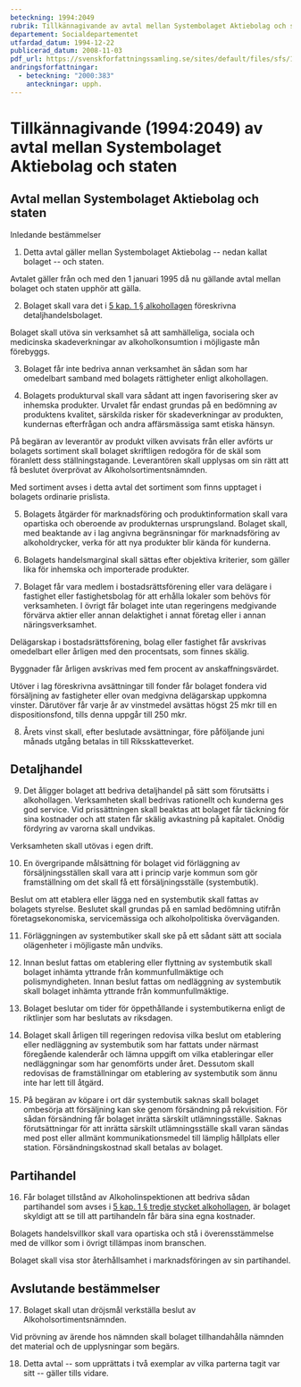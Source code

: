 ```yaml
---
beteckning: 1994:2049
rubrik: Tillkännagivande av avtal mellan Systembolaget Aktiebolag och staten
departement: Socialdepartementet
utfardad_datum: 1994-12-22
publicerad_datum: 2008-11-03
pdf_url: https://svenskforfattningssamling.se/sites/default/files/sfs/1994-12/SFS1994-2049.pdf
andringsforfattningar:
  - beteckning: "2000:383"
    anteckningar: upph.
---
```


# Tillkännagivande (1994:2049) av avtal mellan Systembolaget Aktiebolag och staten

## Avtal mellan Systembolaget Aktiebolag och staten

Inledande bestämmelser

1. Detta avtal gäller mellan Systembolaget Aktiebolag -- nedan kallat bolaget -- och staten.

Avtalet gäller från och med den 1 januari 1995 då nu gällande avtal mellan bolaget och staten upphör att gälla.

2. Bolaget skall vara det i [5 kap. 1 § alkohollagen](https://selex.se/eli/sfs/2010/1622#kap5.1) föreskrivna detaljhandelsbolaget.

Bolaget skall utöva sin verksamhet så att samhälleliga, sociala och medicinska skadeverkningar av alkoholkonsumtion i möjligaste mån förebyggs.

3. Bolaget får inte bedriva annan verksamhet än sådan som har omedelbart samband med bolagets rättigheter enligt alkohollagen.

4. Bolagets produkturval skall vara sådant att ingen favorisering sker av inhemska produkter. Urvalet får endast grundas på en bedömning av produktens kvalitet, särskilda risker för skadeverkningar av produkten, kundernas efterfrågan och andra affärsmässiga samt etiska hänsyn.

På begäran av leverantör av produkt vilken avvisats från eller avförts ur bolagets sortiment skall bolaget skriftligen redogöra för de skäl som föranlett dess ställningstagande. Leverantören skall upplysas om sin rätt att få beslutet överprövat av Alkoholsortimentsnämnden.

Med sortiment avses i detta avtal det sortiment som finns upptaget i bolagets ordinarie prislista.

5. Bolagets åtgärder för marknadsföring och produktinformation skall vara opartiska och oberoende av produkternas ursprungsland. Bolaget skall, med beaktande av i lag angivna begränsningar för marknadsföring av alkoholdrycker, verka för att nya produkter blir kända för kunderna.

6. Bolagets handelsmarginal skall sättas efter objektiva kriterier, som gäller lika för inhemska och importerade produkter.

7. Bolaget får vara medlem i bostadsrättsförening eller vara delägare i fastighet eller fastighetsbolag för att erhålla lokaler som behövs för verksamheten. I övrigt får bolaget inte utan regeringens medgivande förvärva aktier eller annan delaktighet i annat företag eller i annan näringsverksamhet.

Delägarskap i bostadsrättsförening, bolag eller fastighet får avskrivas omedelbart eller årligen med den procentsats, som finnes skälig.

Byggnader får årligen avskrivas med fem procent av anskaffningsvärdet.

Utöver i lag föreskrivna avsättningar till fonder får bolaget fondera vid försäljning av fastigheter eller ovan medgivna delägarskap uppkomna vinster. Därutöver får varje år av vinstmedel avsättas högst 25 mkr till en dispositionsfond, tills denna uppgår till 250 mkr.

8. Årets vinst skall, efter beslutade avsättningar, före påföljande juni månads utgång betalas in till Riksskatteverket.

## Detaljhandel

9. Det åligger bolaget att bedriva detaljhandel på sätt som förutsätts i alkohollagen. Verksamheten skall bedrivas rationellt och kunderna ges god service. Vid prissättningen skall beaktas att bolaget får täckning för sina kostnader och att staten får skälig avkastning på kapitalet. Onödig fördyring av varorna skall undvikas.

Verksamheten skall utövas i egen drift.

10. En övergripande målsättning för bolaget vid förläggning av försäljningsställen skall vara att i princip varje kommun som gör framställning om det skall få ett försäljningsställe (systembutik).

Beslut om att etablera eller lägga ned en systembutik skall fattas av bolagets styrelse. Beslutet skall grundas på en samlad bedömning utifrån företagsekonomiska, servicemässiga och alkoholpolitiska överväganden.

11. Förläggningen av systembutiker skall ske på ett sådant sätt att sociala olägenheter i möjligaste mån undviks.

12. Innan beslut fattas om etablering eller flyttning av systembutik skall bolaget inhämta yttrande från kommunfullmäktige och polismyndigheten. Innan beslut fattas om nedläggning av systembutik skall bolaget inhämta yttrande från kommunfullmäktige.

13. Bolaget beslutar om tider för öppethållande i systembutikerna enligt de riktlinjer som har beslutats av riksdagen.

14. Bolaget skall årligen till regeringen redovisa vilka beslut om etablering eller nedläggning av systembutik som har fattats under närmast föregående kalenderår och lämna uppgift om vilka etableringar eller nedläggningar som har genomförts under året. Dessutom skall redovisas de framställningar om etablering av systembutik som ännu inte har lett till åtgärd.

15. På begäran av köpare i ort där systembutik saknas skall bolaget ombesörja att försäljning kan ske genom försändning på rekvisition. För sådan försändning får bolaget inrätta särskilt utlämningsställe. Saknas förutsättningar för att inrätta särskilt utlämningsställe skall varan sändas med post eller allmänt kommunikationsmedel till lämplig hållplats eller station. Försändningskostnad skall betalas av bolaget.

## Partihandel

16. Får bolaget tillstånd av Alkoholinspektionen att bedriva sådan partihandel som avses i [5 kap. 1 § tredje stycket alkohollagen](https://selex.se/eli/sfs/2010/1622#kap5.1), är bolaget skyldigt att se till att partihandeln får bära sina egna kostnader.

Bolagets handelsvillkor skall vara opartiska och stå i överensstämmelse med de villkor som i övrigt tillämpas inom branschen.

Bolaget skall visa stor återhållsamhet i marknadsföringen av sin partihandel.

## Avslutande bestämmelser

17. Bolaget skall utan dröjsmål verkställa beslut av Alkoholsortimentsnämnden.

Vid prövning av ärende hos nämnden skall bolaget tillhandahålla nämnden det material och de upplysningar som begärs.

18. Detta avtal -- som upprättats i två exemplar av vilka parterna tagit var sitt -- gäller tills vidare.